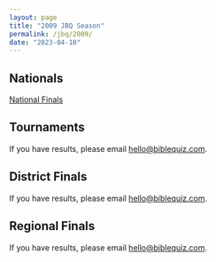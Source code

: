```yaml
---
layout: page
title: "2009 JBQ Season"
permalink: /jbq/2009/
date: "2023-04-10"
---
```


## Nationals
<a href="{% link _pages/jbq/2009/nationals.md %}" class="button is-primary">National Finals</a>

## Tournaments
If you have results, please email <hello@biblequiz.com>.

## District Finals
If you have results, please email <hello@biblequiz.com>.

## Regional Finals
If you have results, please email <hello@biblequiz.com>.
